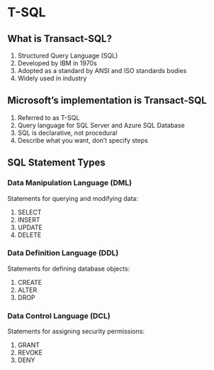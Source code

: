 # T-SQL
## What is Transact-SQL?
1. Structured Query Language (SQL)
2. Developed by IBM in 1970s
3. Adopted as a standard by ANSI and ISO standards bodies
4. Widely used in industry
## Microsoft’s implementation is Transact-SQL
1. Referred to as T-SQL
2. Query language for SQL Server and Azure SQL Database
3. SQL is declarative, not procedural
4. Describe what you want, don’t specify steps
## SQL Statement Types
### Data Manipulation Language (DML)
Statements for querying and modifying data:
1. SELECT
2. INSERT
3. UPDATE
4. DELETE
### Data Definition Language (DDL)
Statements for defining database objects:
1. CREATE
2. ALTER
3. DROP
### Data Control Language (DCL)
Statements for assigning security permissions:
1. GRANT
2. REVOKE
3. DENY





